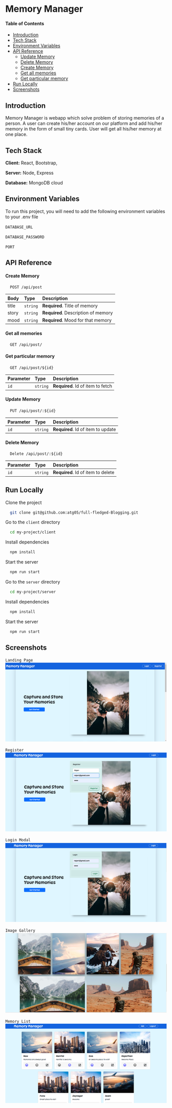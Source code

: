 # Memory Manager

#### Table of Contents

- [Introduction](#introduction)
- [Tech Stack](#tech-stack)
- [Environment Variables](#environment-variables)
- [API Reference](#api-reference)
  - [Update Memory](#update-memory)
  - [Delete Memory](#delete-memory)
  - [Create Memory](#create-memory)
  - [Get all memories](#get-all-memories)
  - [Get particular memory](#get-particular-memory)
- [Run Locally](#run-locally)
- [Screenshots](#screenshots)

## Introduction

Memory Manager is webapp which solve problem of storing memories of a person.
A user can create his/her account on our platform and add his/her memory in the form of small tiny cards. User will get all his/her memory at one place.

## Tech Stack

**Client:** React, Bootstrap,

**Server:** Node, Express

**Database:** MongoDB cloud

## Environment Variables

To run this project, you will need to add the following environment variables to your .env file

`DATABASE_URL`

`DATABASE_PASSWORD`

`PORT`

## API Reference

#### Create Memory

```http
  POST /api/post
```

| Body  | Type     | Description                         |
| :---- | :------- | :---------------------------------- |
| title | `string` | **Required**. Title of memory       |
| story | `string` | **Required**. Description of memory |
| mood  | `string` | **Required**. Mood for that memory  |

#### Get all memories

```http
  GET /api/post/
```

#### Get particular memory

```http
  GET /api/post/${id}
```

| Parameter | Type     | Description                       |
| :-------- | :------- | :-------------------------------- |
| `id`      | `string` | **Required**. Id of item to fetch |

#### Update Memory

```http
  PUT /api/post/:${id}
```

| Parameter | Type     | Description                        |
| :-------- | :------- | :--------------------------------- |
| `id`      | `string` | **Required**. Id of item to update |

#### Delete Memory

```http
  Delete /api/post/:${id}
```

| Parameter | Type     | Description                        |
| :-------- | :------- | :--------------------------------- |
| `id`      | `string` | **Required**. Id of item to delete |

## Run Locally

Clone the project

```bash
  git clone git@github.com:atg05/full-fledged-Blogging.git
```

Go to the `client` directory

```bash
  cd my-project/client
```

Install dependencies

```bash
  npm install
```

Start the server

```bash
  npm run start
```

Go to the `server` directory

```bash
  cd my-project/server
```

Install dependencies

```bash
  npm install
```

Start the server

```bash
  npm run start
```

## Screenshots

`Landing Page`
![App Screenshot](<https://github.com/rajankumar2000/memory-manager/blob/master/screenshots/Screenshot%20(4).png?raw=true>)

`Register`
![App Screenshot](<https://github.com/rajankumar2000/memory-manager/blob/master/screenshots/Screenshot%20(9).png?raw=true>)

`Login Modal`
![App Screenshot](<https://github.com/rajankumar2000/memory-manager/blob/master/screenshots/Screenshot%20(10).png?raw=true>)

`Image Gallery`
![App Screenshot](<https://github.com/rajankumar2000/memory-manager/blob/master/screenshots/Screenshot%20(5).png?raw=true>)

`Memory List`
![App Screenshot](<https://github.com/rajankumar2000/memory-manager/blob/master/screenshots/Screenshot%20(8).png?raw=true>)
